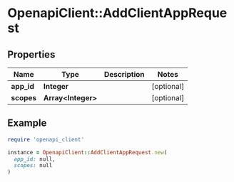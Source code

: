 # OpenapiClient::AddClientAppRequest

## Properties

| Name | Type | Description | Notes |
| ---- | ---- | ----------- | ----- |
| **app_id** | **Integer** |  | [optional] |
| **scopes** | **Array&lt;Integer&gt;** |  | [optional] |

## Example

```ruby
require 'openapi_client'

instance = OpenapiClient::AddClientAppRequest.new(
  app_id: null,
  scopes: null
)
```

